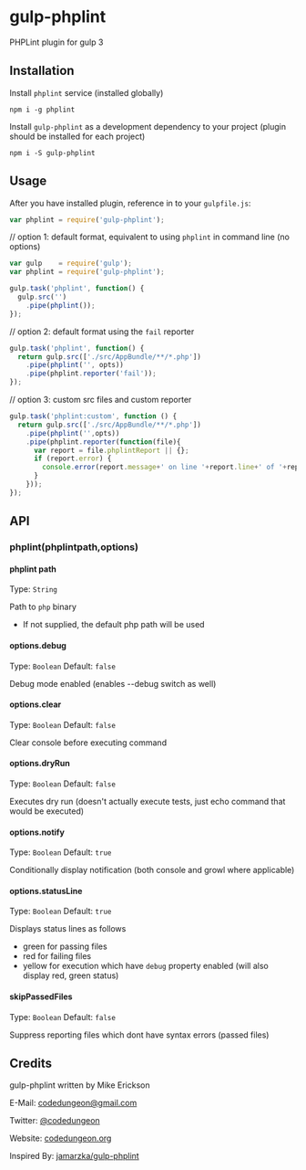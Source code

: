 # gulp-phplint
PHPLint plugin for gulp 3

## Installation

Install `phplint` service (installed globally)

```shell
npm i -g phplint
```

Install `gulp-phplint` as a development dependency to your project (plugin should be installed for each project)

```shell
npm i -S gulp-phplint
```


## Usage

After you have installed plugin, reference in to your `gulpfile.js`:

```javascript
var phplint = require('gulp-phplint');
```

// option 1: default format, equivalent to using `phplint` in command line (no options)

``` javascript
var gulp    = require('gulp');
var phplint = require('gulp-phplint');

gulp.task('phplint', function() {
  gulp.src('')
    .pipe(phplint());
});
```

// option 2: default format using the `fail` reporter

``` javascript
gulp.task('phplint', function() {
  return gulp.src(['./src/AppBundle/**/*.php'])
    .pipe(phplint('', opts))
    .pipe(phplint.reporter('fail'));
});
```

// option 3: custom src files and custom reporter

``` javascript
gulp.task('phplint:custom', function () {
  return gulp.src(['./src/AppBundle/**/*.php'])
    .pipe(phplint('',opts))
    .pipe(phplint.reporter(function(file){
      var report = file.phplintReport || {};
      if (report.error) {
        console.error(report.message+' on line '+report.line+' of '+report.filename);
      }
    }));
});
```


## API

### phplint(phplintpath,options)

#### phplint path

Type: `String`

Path to `php` binary
- If not supplied, the default php path will be used

#### options.debug
Type:    `Boolean`
Default: `false`

Debug mode enabled (enables --debug switch as well)

#### options.clear
Type:    `Boolean`
Default: `false`

Clear console before executing command

#### options.dryRun
Type:    `Boolean`
Default: `false`

Executes dry run (doesn't actually execute tests, just echo command that would be executed)

#### options.notify
Type:    `Boolean`
Default: `true`

Conditionally display notification (both console and growl where applicable)

#### options.statusLine
Type:    `Boolean`
Default: `true`

Displays status lines as follows

  - green for passing files
  - red for failing files
  - yellow for execution which have `debug` property enabled (will also display red, green status)

#### skipPassedFiles
Type:    `Boolean`
Default: `false`

Suppress reporting files which dont have syntax errors (passed files)


## Credits

gulp-phplint written by Mike Erickson

E-Mail: [codedungeon@gmail.com](mailto:codedungeon@gmail.com)

Twitter: [@codedungeon](http://twitter.com/codedungeon)

Website: [codedungeon.org](http://codedungeon.org)

Inspired By: [jamarzka/gulp-phplint](https://github.com/jamarzka/gulp-phplint)
